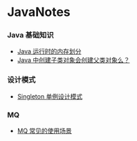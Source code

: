# JavaNotes

### Java 基础知识
- [Java 运行时的内存划分](https://github.com/wangchao96/JavaNote/blob/master/MD/base/memoryModel.md)
- [Java 中创建子类对象会创建父类对象么？](https://github.com/wangchao96/JavaNote/blob/master/MD/base/memoryModel.md)

### 设计模式
- [Singleton 单例设计模式](https://github.com/wangchao96/JavaNote/blob/master/MD/designPattern/singleton.md)

### MQ
- [MQ 常见的使用场景](https://github.com/wangchao96/JavaNote/blob/master/MD/mq/mq.md)

